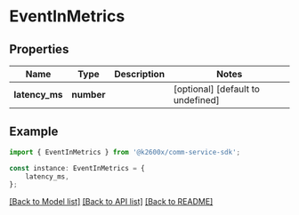 # EventInMetrics


## Properties

Name | Type | Description | Notes
------------ | ------------- | ------------- | -------------
**latency_ms** | **number** |  | [optional] [default to undefined]

## Example

```typescript
import { EventInMetrics } from '@k2600x/comm-service-sdk';

const instance: EventInMetrics = {
    latency_ms,
};
```

[[Back to Model list]](../README.md#documentation-for-models) [[Back to API list]](../README.md#documentation-for-api-endpoints) [[Back to README]](../README.md)
